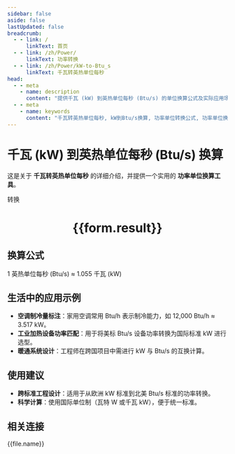 ```yaml
---
sidebar: false
aside: false
lastUpdated: false
breadcrumb:
  - - link: /
      linkText: 首页
  - - link: /zh/Power/
      linkText: 功率转换
  - - link: /zh/Power/kW-to-Btu_s
      linkText: 千瓦转英热单位每秒
head:
  - - meta
    - name: description
      content: "提供千瓦 (kW) 到英热单位每秒 (Btu/s) 的单位换算公式及实际应用场景。"
  - - meta
    - name: keywords
      content: "千瓦转英热单位每秒, kW到Btu/s换算, 功率单位转换公式, 功率单位换算工具, 制冷与暖通行业单位"
---
```

# 千瓦 (kW) 到英热单位每秒 (Btu/s) 换算

这是关于 **千瓦转英热单位每秒** 的详细介绍，并提供一个实用的 **功率单位换算工具**。

<script setup>
import { onMounted, reactive, inject ,ref  } from 'vue'
import { NButton,NForm ,NFormItem,NInput,NInputNumber,NSelect,NCard,useMessage ,NGrid ,NGi } from 'naive-ui'
import { defineClientComponent } from 'vitepress'
import { Power } from '../../files';
const convert = inject('convert')
const options =  [
  { "label": "千瓦 (kW)", "value": "kW" },
  { "label": "英热单位每秒 (Btu/s)", "value": "Btu/s" }
];
const formRef = ref(null);
const rules = {
  number:{
    required: true,
    type: 'number',
    trigger: "blur"
  },
  to:{
    required: true,
    trigger: "select"
  },
  from:{
    required: true,
    trigger: "select"
  }
}
const form = reactive({
  number:null,
  to:'',
  from:'',
  result:'',
  title:'千瓦转英热单位每秒',
})
const convertHandler = (e) => {
   e.preventDefault();
  formRef.value?.validate((errors)=>{
    if (!errors) {
      form.result = `${form.number}${form.from} = ${convert(form.number).from(form.from).to(form.to)}${form.to}`
    }
  })
}
</script>

<n-form size="large" :model="form" ref='formRef' :rules="rules">
  <n-form-item label="数值"  path="number">
    <n-input-number size="large" style="width:100%" :min="0" v-model:value="form.number"   placeholder="请输入要转换的数值" />
  </n-form-item>
  <n-form-item label="从" path="from">
    <n-select  size="large" :options="options" v-model:value="form.from" placeholder="请选择原始单位" />
  </n-form-item>
  <n-form-item label="到" path="to">
    <n-select  size="large" :options="options" v-model:value="form.to" placeholder="请选择转换单位" />
  </n-form-item>
  <n-form-item>
    <n-button type="primary" style="width:100%" @click="convertHandler">转换</n-button>
  </n-form-item>
</n-form>
<n-card  embedded :bordered="false" hoverable>
  <div  style="text-align:center">
    <h1>{{form.result}}</h1>
  </div>
</n-card>

## 换算公式

1 英热单位每秒 (Btu/s) ≈ 1.055 千瓦 (kW)

## 生活中的应用示例

- **空调制冷量标注**：家用空调常用 Btu/h 表示制冷能力，如 12,000 Btu/h ≈ 3.517 kW。
- **工业加热设备功率匹配**：用于将美标 Btu/s 设备功率转换为国际标准 kW 进行选型。
- **暖通系统设计**：工程师在跨国项目中需进行 kW 与 Btu/s 的互换计算。

## 使用建议

- **跨标准工程设计**：适用于从欧洲 kW 标准到北美 Btu/s 标准的功率转换。
- **科学计算**：使用国际单位制（瓦特 W 或千瓦 kW），便于统一标准。

## 相关连接
<n-grid x-gap="12" :cols="3">
  <n-gi v-for="(file, index) in Power" :key="index">
    <n-button
      text
      tag="a"
      :href="file.path"
      type="primary"
    >
      {{file.name}}
    </n-button>
  </n-gi>
</n-grid>